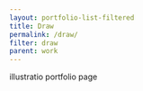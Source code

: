 ```yaml
---
layout: portfolio-list-filtered
title: Draw
permalink: /draw/
filter: draw
parent: work
---
```


illustratio portfolio page
